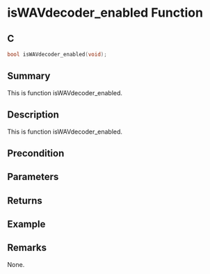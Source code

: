 # isWAVdecoder_enabled Function

## C

```c
bool isWAVdecoder_enabled(void);
```

## Summary
This is function isWAVdecoder_enabled.

## Description
This is function isWAVdecoder_enabled.

## Precondition

## Parameters

## Returns

## Example

## Remarks
None.